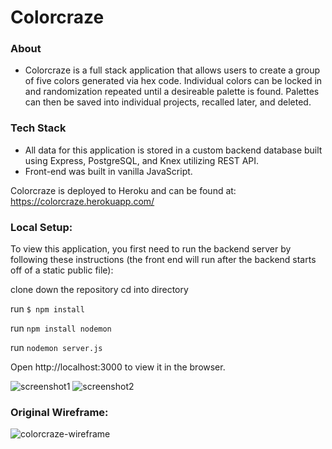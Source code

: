 # **Colorcraze**

### About
* Colorcraze is a full stack application that allows users to create a group of five colors generated via hex code. Individual colors can be locked in and randomization repeated until a desireable palette is found. Palettes can then be saved into individual projects, recalled later, and deleted.

### Tech Stack
* All data for this application is stored in a custom backend database built using Express, PostgreSQL, and Knex utilizing REST API.
* Front-end was built in vanilla JavaScript.

Colorcraze is deployed to Heroku and can be found at: https://colorcraze.herokuapp.com/

### Local Setup:
To view this application, you first need to run the backend server by following these instructions (the front end will run after the backend starts off of a static public file):

clone down the repository
cd into directory

run `$ npm install`

run `npm install nodemon`

run `nodemon server.js`

Open http://localhost:3000 to view it in the browser.

![screenshot1](https://user-images.githubusercontent.com/39889553/51806750-245cff00-223b-11e9-86ca-d8573331def7.png)
![screenshot2](https://user-images.githubusercontent.com/39889553/51806751-26bf5900-223b-11e9-9911-ffa06b146904.png)

### Original Wireframe:

![colorcraze-wireframe](https://user-images.githubusercontent.com/39889553/51806779-68500400-223b-11e9-84fa-8cc133bf3e37.png)








